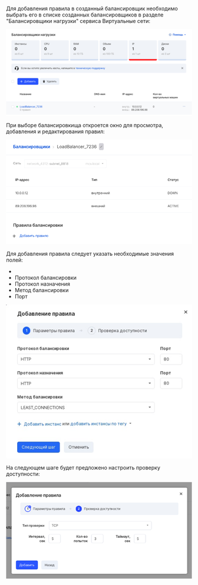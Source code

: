Для добавления правила в созданный балансировщик необходимо выбрать его в списке созданных балансировщиков в разделе "Балансировщики нагрузки" сервиса Виртуальные сети:

![](./assets/1596032995244-1596032995244.png)

При выборе балансировкища откроется окно для просмотра, добавления и редактирования правил:

![](./assets/1596033021683-1596033021683.png)

Для добавления правила следует указать необходимые значения полей:

-
- Протокол балансировки
- Протокол назначения
- Метод балансировки
- Порт

![](./assets/1603310081299-dobavleniya-pravil-balansirovshchika.jpg)

На следующем шаге будет предложено настроить проверку доступности:

![](./assets/1596058338759-1596058338759.png)
